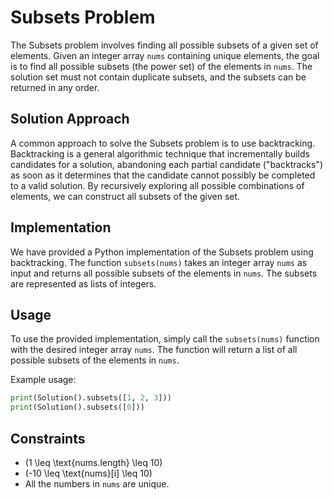 # Subsets Problem

The Subsets problem involves finding all possible subsets of a given set of elements. Given an integer array `nums` containing unique elements, the goal is to find all possible subsets (the power set) of the elements in `nums`. The solution set must not contain duplicate subsets, and the subsets can be returned in any order.

## Solution Approach

A common approach to solve the Subsets problem is to use backtracking. Backtracking is a general algorithmic technique that incrementally builds candidates for a solution, abandoning each partial candidate ("backtracks") as soon as it determines that the candidate cannot possibly be completed to a valid solution. By recursively exploring all possible combinations of elements, we can construct all subsets of the given set.

## Implementation

We have provided a Python implementation of the Subsets problem using backtracking. The function `subsets(nums)` takes an integer array `nums` as input and returns all possible subsets of the elements in `nums`. The subsets are represented as lists of integers.

## Usage

To use the provided implementation, simply call the `subsets(nums)` function with the desired integer array `nums`. The function will return a list of all possible subsets of the elements in `nums`.

Example usage:

```python
print(Solution().subsets([1, 2, 3]))
print(Solution().subsets([0]))
```

## Constraints

- \(1 \leq \text{nums.length} \leq 10\)
- \(-10 \leq \text{nums}[i] \leq 10\)
- All the numbers in `nums` are unique.


